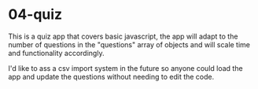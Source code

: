 # 04-quiz
This is a quiz app that covers basic javascript, the app will adapt to the number of questions in the "questions" array of objects and will scale time and functionality accordingly. 

I'd like to ass a csv import system in the future so anyone could load the app and update the questions without needing to edit the code.